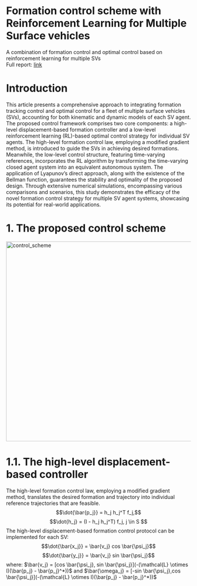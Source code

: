 # Formation control scheme with Reinforcement Learning for Multiple Surface vehicles
A combination of formation control and optimal control based on reinforcement learning for multiple SVs    
Full report: [link](https://drive.google.com/drive/folders/1O79KVI5BtS4bu3oG9LMU0cJH48o4lHXR)

# Introduction
This article presents a comprehensive approach to integrating formation tracking control and optimal control for a fleet of multiple surface vehicles (SVs), accounting for both kinematic and dynamic models of each SV agent. The proposed control framework comprises two core components: a high-level displacement-based formation controller and a low-level reinforcement learning (RL)-based optimal control strategy for individual SV agents. The high-level formation control law, employing a modified gradient method, is introduced to guide the SVs in achieving desired formations. Meanwhile, the low-level control structure, featuring time-varying references, incorporates the RL algorithm by transforming the time-varying closed agent system into an equivalent autonomous system. The application of Lyapunov’s direct approach, along with the existence of the Bellman function, guarantees the stability and optimality of the proposed design. Through extensive numerical simulations, encompassing various comparisons and scenarios, this study demonstrates the efficacy of the novel formation control strategy for multiple SV agent systems, showcasing its potential for real-world applications.
# 1. The proposed control scheme
<img width="544" alt="control_scheme" src="https://github.com/duongdinhph/Formation_RL_for_multiagents/assets/56771011/7090a2ba-3d5e-4ebe-8ce4-9b1e9ccee398">

# 1.1. The high-level displacement-based controller
The high-level formation control law, employing a modified gradient method, translates the desired formation and trajectory into individual reference trajectories that are feasible.
$$\dot{\bar{p_j}} = h_j h_j^T f_j,$$
$$\dot{h_j} = (I - h_j h_j^T) f_j, j \in S $$
The high-level displacement-based formation control protocol can be implemented for each SV:
$$\dot{\bar{x_j}} = \bar{v_j} cos \bar{\psi_j}$$
$$\dot{\bar{y_j}} = \bar{v_j} sin \bar{\psi_j}$$
where: $\bar{v_j} = [cos \bar{\psi_j}, sin \bar{\psi_j}](-(\mathcal{L} \otimes I)(\bar{p_j} - \bar{p_j}^*))$ and $\bar{\omega_j} = [-sin \bar{\psi_j},cos \bar{\psi_j}](-(\mathcal{L} \otimes I)(\bar{p_j} - \bar{p_j}^*))$








